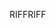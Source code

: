 <span data-ttu-id="b1244-101">RIFF</span><span class="sxs-lookup"><span data-stu-id="b1244-101">RIFF</span></span>